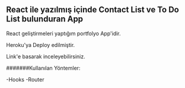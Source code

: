 ## React ile yazılmış içinde Contact List ve To Do List bulunduran App
 
 React geliştirmeleri yaptığım portfolyo App'idir.
 
 Heroku'ya Deploy edilmiştir.
 
 Link'e basarak inceleyebilirsiniz.
 
 
#######Kullanılan Yöntemler:

-Hooks
-Router




